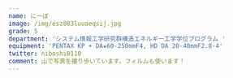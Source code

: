 ```yaml
---
name: にーぼ
image: /img/esz083luuaeqsij.jpg
grade: 5
department: 'システム情報工学研究群構造エネルギー工学学位プログラム '
equipment: 'PENTAX KP + DA★60-250mmF4, HD DA 20-40mmF2.8-4'
twitter: niboshi0110
comment: 山で写真を撮り歩いています。フィルムも使います！
---
```

